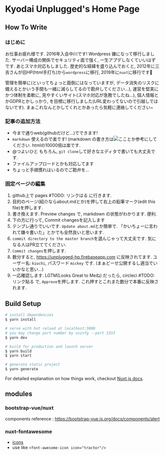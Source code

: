# Kyodai Unplugged&#39;s Home Page
 
## How To Write
### はじめに
お仕事お疲れ様です. 2016年入会中川です! Wordpress 嫌になって移行しました. サーバー構成の関係でセキュリティ面で強く, 一生アプデしなくていいはずです. あとスマホ対応もしました. 歴史的な経緯を盛り込んでおくと, 2012年に三吉さんが旧HP(html手打ち)から`wordpress`に移行, 2019年に`nuxt`に移行です🎉 

管理を簡単に(といってちょっと面倒にはなっていますが, データ消失のリスクに備えるとかいう手間も一緒に減らしてるので勘弁してください...), 運営を堅実にかつ体制を柔軟に, 見やすくいサイト(スマホ対応が急務でしたね...), 個人情報とかGDPRとかしっかり, を目標に移行しました(URL変わってないので引越しではないです). まぁこれなんとかしてくれとかあったら気軽に連絡してください~

### 記事の追加方法
- 今まで通りweb(githubだけど...)でできます!
- `markdown` 使えるので楽です! (markdown の書き方は![ここ](https://qiita.com/tbpgr/items/989c6badefff69377da7)とか参考にしてください. htmlの10000倍は楽です.
- @つよいひと もちろん, `git clone`して好きなエディタで書いても大丈夫です.
- ファイルアップロードとかも対応してます
- ちょっと手順慣れはいるのでご勘弁を...


### 固定ページの編集
1. github上で pages #TODO: リンクはる に行きます. 
2. 目的のページ(紹介ならabout.mdとか)を押して右上の鉛筆マーク(edit this file)を押します. 
3. 書き換えます. Preview changes で, markdown の状態がわかります. 便利. 
4. 下の方に行って, Commit changesを記入します
  1. テンプレ通りでいいです. `Update about.md`とか簡単で. 「かいちょーに言われて嫌々書いた」とかでも全然良いと思います. 
  2. `commit directory to the master branch`を選んじゃって大丈夫です. 気になる人はPR立ててください. 
  3. `Commit changes`を押します. 
5. 数分すると, https://unplugged-hp.firebaseapp.com に反映されてます. ユーザー名: `kiuchi`, パスワード `mickey` です. (まぁどーせ公開するし適当でいいかなと思い...)
6. 一応確認します. LGTM(Looks Great to Meね) だったら, circleci #TODO: リンク貼る で, `Approve`を押します. これ押すとこれまた数分で本番に反映されます. 
  





## Build Setup

``` bash
# install dependencies
$ yarn install

# serve with hot reload at localhost:3000
# you may change port number by usinfg --port 3333
$ yarn dev 

# build for production and launch server
$ yarn build
$ yarn start

# generate static project
$ yarn generate
```

For detailed explanation on how things work, checkout [Nuxt.js docs](https://nuxtjs.org).


## modules
### bootstrap-vue/nuxt
components reference : https://bootstrap-vue.js.org/docs/components/alert


### nuxt-fontawesome
- [icons](https://fontawesome.com/icons?d=gallery&m=free)
- use like `<font-awesome-icon icon="tractor"/>`
